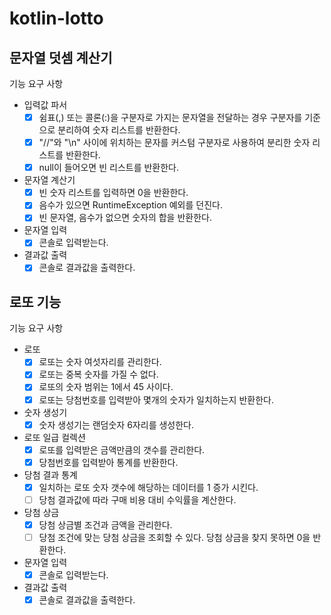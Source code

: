 # kotlin-lotto

## 문자열 덧셈 계산기

기능 요구 사항

- 입력값 파서
  - [x] 쉼표(,) 또는 콜론(:)을 구분자로 가지는 문자열을 전달하는 경우 구분자를 기준으로 분리하여 숫자 리스트를 반환한다.
  - [x] "//"와 "\n" 사이에 위치하는 문자를 커스텀 구분자로 사용하여 분리한 숫자 리스트를 반환한다.
  - [x] null이 들어오면 빈 리스트를 반환한다.
- 문자열 계산기
  - [x] 빈 숫자 리스트를 입력하면 0을 반환한다.
  - [x] 음수가 있으면 RuntimeException 예외를 던진다.
  - [x] 빈 문자열, 음수가 없으면 숫자의 합을 반환한다.
- 문자열 입력
  - [x] 콘솔로 입력받는다.
- 결과값 출력
  - [x] 콘솔로 결과값을 출력한다.

## 로또 기능

기능 요구 사항

- 로또
  - [x] 로또는 숫자 여섯자리를 관리한다.
  - [x] 로또는 중복 숫자를 가질 수 없다.
  - [x] 로또의 숫자 범위는 1에서 45 사이다.
  - [x] 로또는 당첨번호를 입력받아 몇개의 숫자가 일치하는지 반환한다.
- 숫자 생성기
  - [x] 숫자 생성기는 랜덤숫자 6자리를 생성한다. 
- 로또 일급 컬렉션
  - [x] 로또를 입력받은 금액만큼의 갯수를 관리한다.
  - [x] 당첨번호를 입력받아 통계를 반환한다.
- 당첨 결과 통계
  - [x] 일치하는 로또 숫자 갯수에 해당하는 데이터를 1 증가 시킨다.
  - [ ] 당첨 결과값에 따라 구매 비용 대비 수익률을 계산한다.
- 당첨 상금
  - [x] 당첨 상금별 조건과 금액을 관리한다.
  - [ ] 당첨 조건에 맞는 당첨 상금을 조회할 수 있다. 당첨 상금을 찾지 못하면 0을 반환한다.
- 문자열 입력
  - [x] 콘솔로 입력받는다.
- 결과값 출력
  - [x] 콘솔로 결과값을 출력한다.
